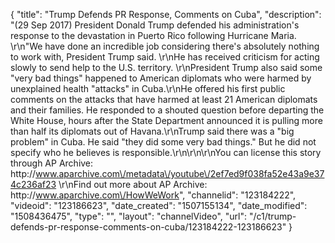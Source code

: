 {
    "title": "Trump Defends PR Response, Comments on Cuba",
    "description": "(29 Sep 2017) President Donald Trump defended his administration's response to the devastation in Puerto Rico following Hurricane Maria. \r\n\"We have done an incredible job considering there's absolutely nothing to work with, President Trump said.  \r\nHe has received criticism for acting slowly to send help to the U.S. territory. \r\nPresident Trump also said some \"very bad things\" happened to American diplomats who were harmed by unexplained health \"attacks\" in Cuba.\r\nHe offered his first public comments on the attacks that have harmed at least 21 American diplomats and their families. He responded to a shouted question before departing the White House, hours after the State Department announced it is pulling more than half its diplomats out of Havana.\r\nTrump said there was a \"big problem\" in Cuba. He said \"they did some very bad things.\" But he did not specify who he believes is responsible.\r\n\r\n\r\nYou can license this story through AP Archive: http:\/\/www.aparchive.com\/metadata\/youtube\/2ef7ed9f038fa52e43a9e374c236af23 \r\nFind out more about AP Archive: http:\/\/www.aparchive.com\/HowWeWork",
    "channelid": "123184222",
    "videoid": "123186623",
    "date_created": "1507155134",
    "date_modified": "1508436475",
    "type": "",
    "layout": "channelVideo",
    "url": "\/c1\/trump-defends-pr-response-comments-on-cuba\/123184222-123186623"
}